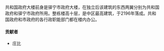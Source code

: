 共和国政府大楼前身是驿宁市政府大楼，在独立后该建筑的东西两翼分别为共和国政府和驿宁市政府所用。整栋楼高十层，是中区最高建筑，于2196年落成。共和国政府和市政府的各行政职能部门都在楼内办公。

#### 贡献者

* 庄比